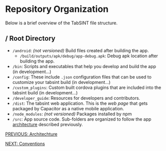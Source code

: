 # Repository Organization

Below is a brief overview of the TabSINT file structure.

## / Root Directory 

- `/android`: *(not versioned)* Build files created after building the app.
  - `/build/outputs/apk/debug/app-debug.apk`: Debug apk location after building the app.
- `/bin`: Scripts and executables that help you develop and build the app (in development...)
- `/config`: These include `.json` configuration files that can be used to customize your tabsint build (in development...)
- `/custom_plugins`: Custom built cordova plugins that are included into the tabsint build (in development...)
- `/developer_guide`: Resources for developers and contributors.
- `/dist`: The tabsint web application. This is the *web page* that gets packaged by Capacitor as a native mobile application.
- `/node_modules`: *(not versioned)* Packages installed by npm
- `/src`: App source code. Sub-folders are organized to follow the app [architecture](architecture.md) described previously.


[PREVIOUS: Architechture](architecture.md)

[NEXT: Conventions](conventions.md)